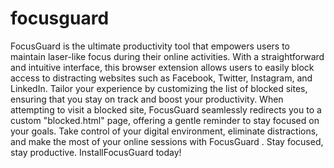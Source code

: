 # focusguard
FocusGuard is the ultimate productivity tool that empowers users to maintain laser-like focus during their online activities. With a straightforward and intuitive interface, this browser extension allows users to easily block access to distracting websites such as Facebook, Twitter, Instagram, and LinkedIn. Tailor your experience by customizing the list of blocked sites, ensuring that you stay on track and boost your productivity. When attempting to visit a blocked site, FocusGuard seamlessly redirects you to a custom "blocked.html" page, offering a gentle reminder to stay focused on your goals. Take control of your digital environment, eliminate distractions, and make the most of your online sessions with FocusGuard . Stay focused, stay productive. InstallFocusGuard today!
